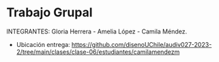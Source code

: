 # Trabajo Grupal

INTEGRANTES: Gloria Herrera - Amelia López - Camila Méndez.

* Ubicación entrega: https://github.com/disenoUChile/audiv027-2023-2/tree/main/clases/clase-06/estudiantes/camilamendezm
